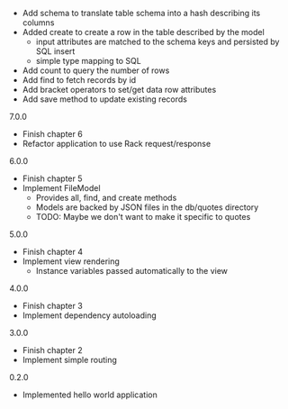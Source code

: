 - Add schema to translate table schema into a hash describing its columns
- Added create to create a row in the table described by the model
  - input attributes are matched to the schema keys and persisted by SQL insert
  - simple type mapping to SQL
- Add count to query the number of rows
- Add find to fetch records by id
- Add bracket operators to set/get data row attributes
- Add save method to update existing records

7.0.0
- Finish chapter 6
- Refactor application to use Rack request/response

6.0.0
- Finish chapter 5
- Implement FileModel
  - Provides all, find, and create methods
  - Models are backed by JSON files in the db/quotes directory
  - TODO: Maybe we don't want to make it specific to quotes

5.0.0

- Finish chapter 4
- Implement view rendering
  - Instance variables passed automatically to the view

4.0.0

- Finish chapter 3
- Implement dependency autoloading

3.0.0

- Finish chapter 2
- Implement simple routing

0.2.0

- Implemented hello world application
